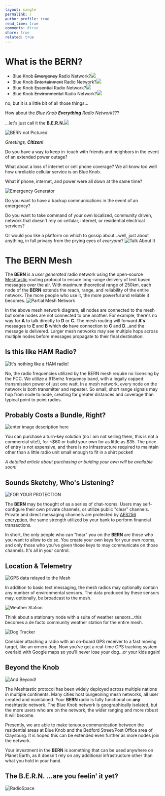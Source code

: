 ```yaml
---
layout: single
permalink: /
author_profile: true
read_time: true
comments: #true
share: true
related: true
---
```


# What is the BERN?
 - Blue Knob ~~Emergency~~ Radio Network?<img src="/media/25px-Red_x.png">
 - Blue Knob ~~Entertainment~~ Radio Network?<img src="/media/25px-Red_x.png">
 - Blue Knob ~~Essential~~ Radio Network?<img src="/media/25px-Red_x.png">
 - Blue Knob ~~Environmental~~ Radio Network?<img src="/media/25px-Red_x.png">
 
 no, but it is a little bit of all those things...

How about the *Blue Knob **Everything** Radio Network*???

...let's just call it the **B.E.R.N.**<img src="/media/transparent_check.png">

 ![BERN not Pictured](/media/radar-dish-against-cloud-sky.webp)

*Greetings, **Citizen**!*

Do you have a way to keep in-touch with friends and neighbors in the event of an extended power outage? 
 
What about a loss of internet or cell phone coverage? We all know too well how unreliable cellular service is on Blue Knob.

What if phone, internet, and power were all down at the same time?

![Emergency Generator](/media/GettyImages-117957537.png)

Do you want to have a backup communications in the event of an emergency?

Do you want to take command of your own localized, community driven, network that doesn't rely on cellular, internet, or residential electrical services?

Or would you like a platform on which to gossip about...well, just about anything, in full privacy from the prying eyes of *everyone*?
![Talk About It](/media/truth_mic.jpg)

# The BERN Mesh
The **BERN** is a *user generated* radio network using the open-source [Meshtastic](https://meshtastic.org/) routing protocol to ensure long-range delivery of text based messages over the air. With maximum theoretical range of 250km, each node of the **BERN** extends the reach, range, and reliability of the entire network. The more people who use it, the more powerful and reliable it becomes.
![Partial Mesh Network](/media/partial-mesh.png)

In the above mesh network diagram, all nodes are connected to the mesh but some nodes are not connected to one another. For example, there's no way for **A** to talk directly to **D** or **C**. The mesh routing will forward **A's** messages to **E** and **B** which **do** have connection to **C** and **D**...and the message is delivered. Larger mesh networks may see multiple hops across multiple nodes before messages propagate to their final destination.

## Is this like HAM Radio?
![It's nothing like a HAM radio!](/media/Ham_Radio.png)

No, the radio frequencies utilized by the BERN mesh require no licensing by the FCC. We utilize a 915mhz frequency band, with a legally capped transmission power of just one watt. In a mesh network, every node on the network is both transmitter and repeater. So small, short range signals may hop from node to node, creating far greater distances and coverage than typical point to point radios.

## Probably Costs a Bundle, Right?
![enter image description here](/media/TransparentLillyGo.jpg)

You can purchase a turn-key solution (no I am not selling them, this is not a commercial site!), for ~$60 or build your own for as little as $35. The price of entry is not expensive, and there is no infrastructure required to maintain other than a little radio unit small enough to fit in a shirt pocket!

*A detailed article about purchasing or buiding your own will be available soon!*

## Sounds Sketchy, Who's Listening?
![FOR YOUR PROTECTION](/media/snooping.jpg)

The **BERN** may be thought of as a series of chat-rooms. Users may self-configure their own private channels, or utilize public "clear" channels. Private and direct messaging channels are protected by [AES256 encryption](https://www.progress.com/blogs/use-aes-256-encryption-secure-data), the same strength utilized by your bank to perform financial transactions.

In short, the only people who can "hear" you on the **BERN** are those who you want to allow to do so. You create your own keys for your own rooms, and only those who you've given those keys to may communicate on those channels. It's all in your control.

## Location & Telemetry
![GPS data relayed to the Mesh](/media/gps-1826792_1920-1.png)

In addition to basic text messaging, the mesh radios may optionally contain any number of environmental sensors. The data produced by these sensors may, optionally, be broadcast to the mesh.

![Weather Station](/media/TransparentWeather.png)

Think about a stationary node with a suite of weather sensors...this becomes a de facto community weather station for the entire mesh.

![Dog Tracker](/media/dogtracker.jpg)

Consider attaching a radio with an on-board GPS receiver to a fast moving target, like an ornery dog. Now you've got a real-time GPS tracking system overlaid with Google maps so you'll never lose your dog...or your kids again!

## Beyond the Knob
![And Beyond!](/media/connected-world.webp)

The Meshtastic protocol has been widely deployed across multiple nations in multiple continents. Many cities host burgeoning mesh networks, all user created and maintained. Your **BERN** radio is fully functional on **any** meshtastic network. The Blue Knob network is geographically isolated, but the more users who are on the network, the wider ranging and more robust it will become.

Presently, we are able to make tenuous communication between the residential areas at Blue Knob and the Bedford Street/Post Office area of Claysburg. It is hoped this can be extended even further as more nodes join the network.

Your investment in the **BERN** is something that can be used anywhere on Planet Earth, as it doesn't rely on any additional infrastructure other than what you hold in your hand.

## The B.E.R.N. ...are you feelin' it yet?
![RadioSpace](/media/radiospaceposter.jpg)